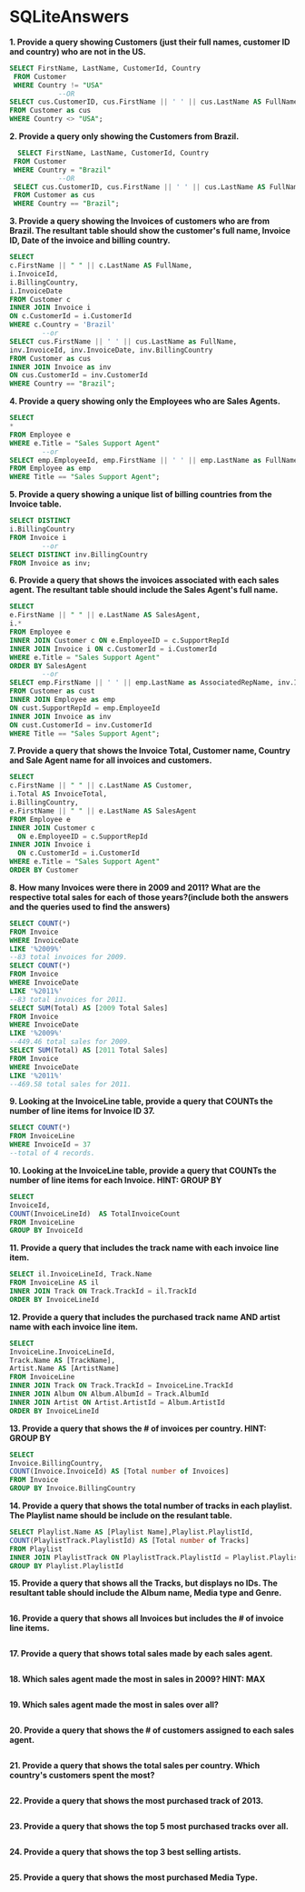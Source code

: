 # SQLiteAnswers

**1. Provide a query showing Customers (just their full names, customer ID and country) who are not in the US.**
```SQL
SELECT FirstName, LastName, CustomerId, Country
 FROM Customer
 WHERE Country != "USA"
 			--OR
SELECT cus.CustomerID, cus.FirstName || ' ' || cus.LastName AS FullName, cus.Country 
FROM Customer as cus 
WHERE Country <> "USA";
```
**2. Provide a query only showing the Customers from Brazil.**
```SQL
  SELECT FirstName, LastName, CustomerId, Country
 FROM Customer
 WHERE Country = "Brazil"
 			--OR
 SELECT cus.CustomerID, cus.FirstName || ' ' || cus.LastName AS FullName, cus.Country 
 FROM Customer as cus 
 WHERE Country == "Brazil";
 ```
 **3. Provide a query showing the Invoices of customers who are from Brazil. The resultant table should show the customer's full name, Invoice ID, Date of the invoice and billing country.**
```SQL
SELECT
c.FirstName || " " || c.LastName AS FullName,
i.InvoiceId,
i.BillingCountry,
i.InvoiceDate
FROM Customer c
INNER JOIN Invoice i 
ON c.CustomerId = i.CustomerId
WHERE c.Country = 'Brazil'
		--or
SELECT cus.FirstName || ' ' || cus.LastName as FullName, 
inv.InvoiceId, inv.InvoiceDate, inv.BillingCountry 
FROM Customer as cus 
INNER JOIN Invoice as inv 
ON cus.CustomerId = inv.CustomerId 
WHERE Country == "Brazil";
```

**4. Provide a query showing only the Employees who are Sales Agents.**
```SQL
SELECT 
* 
FROM Employee e
WHERE e.Title = "Sales Support Agent"
		--or
SELECT emp.EmployeeId, emp.FirstName || ' ' || emp.LastName as FullName, emp.Title 
FROM Employee as emp 
WHERE Title == "Sales Support Agent";
```

**5. Provide a query showing a unique list of billing countries from the Invoice table.**
```SQL
SELECT DISTINCT
i.BillingCountry
FROM Invoice i
		--or
SELECT DISTINCT inv.BillingCountry 
FROM Invoice as inv;
```

**6. Provide a query that shows the invoices associated with each sales agent. The resultant table should include the Sales Agent's full name.**
```SQL
SELECT
e.FirstName || " " || e.LastName AS SalesAgent,
i.*
FROM Employee e
INNER JOIN Customer c ON e.EmployeeID = c.SupportRepId
INNER JOIN Invoice i ON c.CustomerId = i.CustomerId
WHERE e.Title = "Sales Support Agent"
ORDER BY SalesAgent
		--or
SELECT emp.FirstName || ' ' || emp.LastName as AssociatedRepName, inv.InvoiceId, inv.Total 
FROM Customer as cust 
INNER JOIN Employee as emp 
ON cust.SupportRepId = emp.EmployeeId 
INNER JOIN Invoice as inv 
ON cust.CustomerId = inv.CustomerId 
WHERE Title == "Sales Support Agent";
```

**7. Provide a query that shows the Invoice Total, Customer name, Country and Sale Agent name for all invoices and customers.**
```SQL
SELECT
c.FirstName || " " || c.LastName AS Customer,
i.Total AS InvoiceTotal,
i.BillingCountry,
e.FirstName || " " || e.LastName AS SalesAgent
FROM Employee e
INNER JOIN Customer c 
  ON e.EmployeeID = c.SupportRepId
INNER JOIN Invoice i 
  ON c.CustomerId = i.CustomerId
WHERE e.Title = "Sales Support Agent"
ORDER BY Customer

```

**8. How many Invoices were there in 2009 and 2011? What are the respective total sales for each of those years?(include both the answers and the queries used to find the answers)**
```SQL
SELECT COUNT(*) 
FROM Invoice 
WHERE InvoiceDate 
LIKE '%2009%'
--83 total invoices for 2009.
SELECT COUNT(*) 
FROM Invoice 
WHERE InvoiceDate 
LIKE '%2011%'
--83 total invoices for 2011.
SELECT SUM(Total) AS [2009 Total Sales] 
FROM Invoice 
WHERE InvoiceDate 
LIKE '%2009%'
--449.46 total sales for 2009.
SELECT SUM(Total) AS [2011 Total Sales] 
FROM Invoice 
WHERE InvoiceDate 
LIKE '%2011%'
--469.58 total sales for 2011.


```

**9. Looking at the InvoiceLine table, provide a query that COUNTs the number of line items for Invoice ID 37.**
```SQL
SELECT COUNT(*) 
FROM InvoiceLine 
WHERE InvoiceId = 37
--total of 4 records.
```

**10. Looking at the InvoiceLine table, provide a query that COUNTs the number of line items for each Invoice. HINT: GROUP BY**
```SQL
SELECT
InvoiceId, 
COUNT(InvoiceLineId)  AS TotalInvoiceCount
FROM InvoiceLine
GROUP BY InvoiceId
```

**11. Provide a query that includes the track name with each invoice line item.**
```SQL
SELECT il.InvoiceLineId, Track.Name
FROM InvoiceLine AS il
INNER JOIN Track ON Track.TrackId = il.TrackId 
ORDER BY InvoiceLineId
```

**12. Provide a query that includes the purchased track name AND artist name with each invoice line item.**
```SQL
SELECT
InvoiceLine.InvoiceLineId, 
Track.Name AS [TrackName], 
Artist.Name AS [ArtistName] 
FROM InvoiceLine 
INNER JOIN Track ON Track.TrackId = InvoiceLine.TrackId
INNER JOIN Album ON Album.AlbumId = Track.AlbumId
INNER JOIN Artist ON Artist.ArtistId = Album.ArtistId 
ORDER BY InvoiceLineId
```

**13. Provide a query that shows the # of invoices per country. HINT: GROUP BY**
```SQL
SELECT 
Invoice.BillingCountry, 
COUNT(Invoice.InvoiceId) AS [Total number of Invoices] 
FROM Invoice 
GROUP BY Invoice.BillingCountry
```

**14. Provide a query that shows the total number of tracks in each playlist. The Playlist name should be include on the resulant table.**
```SQL
SELECT Playlist.Name AS [Playlist Name],Playlist.PlaylistId,
COUNT(PlaylistTrack.PlaylistId) AS [Total number of Tracks] 
FROM Playlist 
INNER JOIN PlaylistTrack ON PlaylistTrack.PlaylistId = Playlist.PlaylistId 
GROUP BY Playlist.PlaylistId
```

**15. Provide a query that shows all the Tracks, but displays no IDs. The resultant table should include the Album name, Media type and Genre.**
```SQL

```

**16. Provide a query that shows all Invoices but includes the # of invoice line items.**
```SQL

```

**17. Provide a query that shows total sales made by each sales agent.**
```SQL

```

**18. Which sales agent made the most in sales in 2009? HINT: MAX**
```SQL

```

**19. Which sales agent made the most in sales over all?**
```SQL

```

**20. Provide a query that shows the # of customers assigned to each sales agent.**
```SQL

```

**21. Provide a query that shows the total sales per country. Which country's customers spent the most?**
```SQL

```

**22. Provide a query that shows the most purchased track of 2013.**
```SQL

```

**23. Provide a query that shows the top 5 most purchased tracks over all.**
```SQL

```

**24. Provide a query that shows the top 3 best selling artists.**
```SQL

```

**25. Provide a query that shows the most purchased Media Type.**
```SQL

```